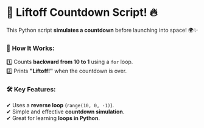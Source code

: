 # 🚀 **Liftoff Countdown Script!** 🔥  

This Python script **simulates a countdown** before launching into space! 🌍✨  

### 📌 **How It Works:**  
1️⃣ Counts **backward from 10 to 1** using a `for` loop.  
2️⃣ Prints **"Liftoff!"** when the countdown is over.  

### 🛠 **Key Features:**  
✔ Uses a **reverse loop** (`range(10, 0, -1)`).  
✔ Simple and effective **countdown simulation**.  
✔ Great for learning **loops in Python**.  
